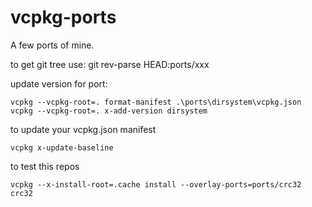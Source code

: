 # vcpkg-ports
A few ports of mine.

to get git tree use: git rev-parse HEAD:ports/xxx


update version for port:
```
vcpkg --vcpkg-root=. format-manifest .\ports\dirsystem\vcpkg.json
vcpkg --vcpkg-root=. x-add-version dirsystem
```


to update your vcpkg.json manifest
```
vcpkg x-update-baseline
```

to test this repos
```
vcpkg --x-install-root=.cache install --overlay-ports=ports/crc32 crc32
```